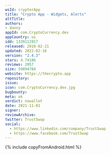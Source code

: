 ```yaml
---
wsId: crypterApp
title: "Crypto App - Widgets, Alerts"
altTitle: 
authors:
- danny
appId: com.CryptoCurrency.dev
appCountry: us
idd: 1339112917
released: 2018-02-21
updated: 2022-02-16
version: "2.4.3"
stars: 4.74186
reviews: 2057
size: 59894784
website: https://thecrypto.app
repository: 
issue: 
icon: com.CryptoCurrency.dev.jpg
bugbounty: 
meta: ok
verdict: nowallet
date: 2021-11-01
signer: 
reviewArchive:
twitter: TrustSwap
social:
  - https://www.linkedin.com/company/TrustSwap
  - https://www.facebook.com/TrustSwap
---
```


{% include copyFromAndroid.html %}
